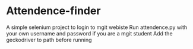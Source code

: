 # Attendence-finder
A simple selenium project to login to mgit webiste
Run attendence.py with your own username and password if you are a mgit student
Add the geckodriver to path before running
